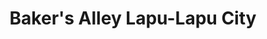 ---
title: "Baker's Alley Lapu-Lapu City"
url: /lapu-lapu-city/bakers-alley-lapu-lapu-city/
shop: supermarket
---